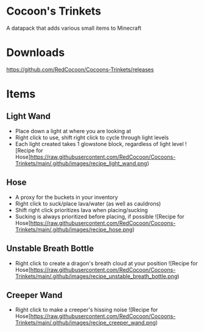 # Cocoon's Trinkets
 A datapack that adds various small items to Minecraft


# Downloads
https://github.com/RedCocoon/Cocoons-Trinkets/releases

# Items

## Light Wand
- Place down a light at where you are looking at
- Right click to use, shift right click to cycle through light levels
- Each light created takes 1 glowstone block, regardless of light level
![Recipe for Hose]https://raw.githubusercontent.com/RedCocoon/Cocoons-Trinkets/main/.github/images/recipe_light_wand.png)

## Hose
- A proxy for the buckets in your inventory
- Right click to suck/place lava/water (as well as cauldrons)
- Shift right click prioritizes lava when placing/sucking
- Sucking is always prioritized before placing, if possible
![Recipe for Hose]https://raw.githubusercontent.com/RedCocoon/Cocoons-Trinkets/main/.github/images/recipe_hose.png)

## Unstable Breath Bottle
- Right click to create a dragon's breath cloud at your position
![Recipe for Hose]https://raw.githubusercontent.com/RedCocoon/Cocoons-Trinkets/main/.github/images/recipe_unstable_breath_bottle.png)

## Creeper Wand
- Right click to make a creeper's hissing noise
![Recipe for Hose]https://raw.githubusercontent.com/RedCocoon/Cocoons-Trinkets/main/.github/images/recipe_creeper_wand.png)
